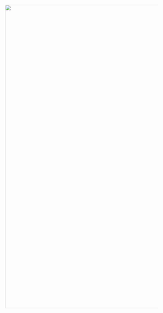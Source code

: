 <p align="center">
    <a href="#" target="_blank">
    <img src="https://softaweb.com/wp-content/uploads/2024/02/web-agency.png" width="1000">
    </a>
</p>